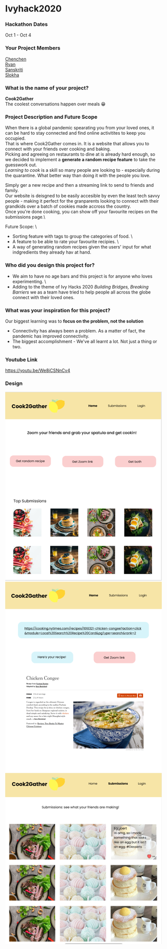# Ivyhack2020

### Hackathon Dates
Oct 1 - Oct 4
### Your Project Members
[Chenchen](https://github.com/chenchenlu) \
[Ryan](https://github.com/ryrytio) \
[Sanskriti](https://github.com/sanskritisukkal) \
[Slokha](https://github.com/slokhaiyer) 
### What is the name of your project?    
 **Cook2Gather** \
  The coolest conversations happen over meals :grin:
### Project Description and Future Scope
  When there is a global pandemic spearating you from your loved ones, it can be hard to stay connected and find online activitites to keep you occupied. \
That is where Cook2Gather comes in. It is a website that allows you to connect with your friends over cooking and baking. \
Picking and agreeing on restaurants to dine at is already hard enough, so we decided to implement a **generate a random recipe feature** to take the guesswork out. \
*Learning to cook* is a skill so many people are looking to - especially during the quarantine. What better way than doing it with the people you love.

Simply ger a new recipe and then a streaming link to send to friends and family. \
Our website is deisgned to be easily accesible by even the least tech savvy people - making it perfect for the granparents looking to connect with their grandkids over a batch of cookies made accross the country. \
Once you're done cooking, you can show off your favourite recipes on the submissions page.\

Future Scope: \
 - Sorting feature with tags to group the categories of food. \
 - A feature to be able to rate your favourite recipies. \
 - A way of generating random recipes given the users' input for what indgredients they already hav at hand.


### Who did you design this project for?
  - We aim to have no age bars and this project is for anyone who loves experimenting. \
  - Adding to the theme of Ivy Hacks 2020 *Building Bridges, Breaking Barriers* we as a team have tried to help people all across the globe connect with their loved ones.
  
### What was your inspiration for this project?
  Our biggest learning was to **focus on the problem, not the solution**
  - Connectivity has always been a problem. As a matter of fact, the pandemic has improved connectivity. 
  - The biggest accomplishment - We've all learnt a lot. Not just a thing or two. 
  
### Youtube Link
https://youtu.be/We8iCSNnCv4

### Design
![ScreenShot](https://github.com/slokhaiyer/Ivyhack2020/blob/master/Landing%20Page.png) 
![ScreenShot](https://github.com/slokhaiyer/Ivyhack2020/blob/master/receipe.png) 
![ScreenShot](https://github.com/slokhaiyer/Ivyhack2020/blob/master/submissions.png)
